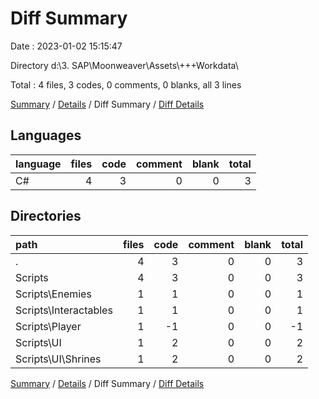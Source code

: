 # Diff Summary

Date : 2023-01-02 15:15:47

Directory d:\\3. SAP\\Moonweaver\\Assets\\+++Workdata\\

Total : 4 files,  3 codes, 0 comments, 0 blanks, all 3 lines

[Summary](results.md) / [Details](details.md) / Diff Summary / [Diff Details](diff-details.md)

## Languages
| language | files | code | comment | blank | total |
| :--- | ---: | ---: | ---: | ---: | ---: |
| C# | 4 | 3 | 0 | 0 | 3 |

## Directories
| path | files | code | comment | blank | total |
| :--- | ---: | ---: | ---: | ---: | ---: |
| . | 4 | 3 | 0 | 0 | 3 |
| Scripts | 4 | 3 | 0 | 0 | 3 |
| Scripts\\Enemies | 1 | 1 | 0 | 0 | 1 |
| Scripts\\Interactables | 1 | 1 | 0 | 0 | 1 |
| Scripts\\Player | 1 | -1 | 0 | 0 | -1 |
| Scripts\\UI | 1 | 2 | 0 | 0 | 2 |
| Scripts\\UI\\Shrines | 1 | 2 | 0 | 0 | 2 |

[Summary](results.md) / [Details](details.md) / Diff Summary / [Diff Details](diff-details.md)